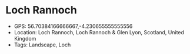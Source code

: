 # Loch Rannoch

- GPS: 56.70384166666667,-4.230655555555556
- Location: Loch Rannoch, Loch Rannoch & Glen Lyon, Scotland, United Kingdom
- Tags: Landscape, Loch
